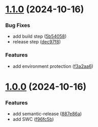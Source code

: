 # [1.1.0](https://github.com/PrawiraGenestonlia/engineering-template/compare/v1.0.0...v1.1.0) (2024-10-16)


### Bug Fixes

* add build step ([5b54058](https://github.com/PrawiraGenestonlia/engineering-template/commits/5b54058691ae2c92dcf65da21e593274329a9903))
* release step ([dec97f8](https://github.com/PrawiraGenestonlia/engineering-template/commits/dec97f82dd8df61298061712e4a8f55ce5454a6f))


### Features

* add environment protection ([f3a2aa6](https://github.com/PrawiraGenestonlia/engineering-template/commits/f3a2aa6466eb30ca54348fd347bab2b7b0c5a3de))

# [1.0.0](https://github.com/PrawiraGenestonlia/engineering-template/compare/...v1.0.0) (2024-10-16)


### Features

* add semantic-release ([887e86a](https://github.com/PrawiraGenestonlia/engineering-template/commits/887e86ae380cfc907c658f75433bc77a10acb188))
* add SWC ([f96fc5b](https://github.com/PrawiraGenestonlia/engineering-template/commits/f96fc5b4d3b1c82d3c0d7cd15d6ee6e5b8036380))
